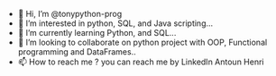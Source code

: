 - 👋 Hi, I’m @tonypython-prog
- 👀 I’m interested in python, SQL, and Java scripting...
- 🌱 I’m currently learning Python, and SQL...
- 💞️ I’m looking to collaborate on python project with OOP, Functional programming and DataFrames..
- 📫 How to reach me ? you can reach me by LinkedIn Antoun Henri
<!---
tonypython-prog/tonypython-prog is a ✨ special ✨ repository because its `README.md` (this file) appears on your GitHub profile.
You can click the Preview link to take a look at your changes.
--->
